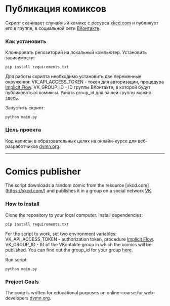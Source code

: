 # Публикация комиксов

Скрипт скачивает случайный комикс с ресурса [xkcd.com](https://xkcd.com/) и публикует его в группе, в социальной сети [ВКонтакте](https://vk.com/).

### Как установить
Клонировать репозиторий на локальный компьютер.
Установить зависимости:
```
pip install requirements.txt
```

Для работы скрипта необходимо установить две переменные окружения:
VK_API_ACCESS_TOKEN - токен для авторизации, процедура [Implicit Flow](https://vk.com/dev/implicit_flow_user).
VK_GROUP_ID - ID группы ВКонтакте, в которой будут публиковаться комиксы. Узнать group_id для вашей группы можно [здесь](https://regvk.com/id/).

Запустить скрипт:
```
python main.py
```

### Цель проекта
Код написан в образовательных целях на онлайн-курсе для веб-разработчиков [dvmn.org](https://dvmn.org/).


***

# Comics publisher

The script downloads a random comic from the resource [xkcd.com] (https://xkcd.com/) and publishes it in a group on a social network [VK](https://vk.com/).

### How to install
Clone the repository to your local computer.
Install dependencies:
```
pip install requirements.txt
```

For the script to work, set two environment variables:
VK_API_ACCESS_TOKEN - authorization token, procedure [Implicit Flow](https://vk.com/dev/implicit_flow_user).
VK_GROUP_ID - ID of the VKontakte group in which the comics will be published. You can find out the group_id for your group [here](https://regvk.com/id/).

Run script:
```
python main.py
```

### Project Goals
The code is written for educational purposes on online-course for web-developers [dvmn.org](https://dvmn.org/).
